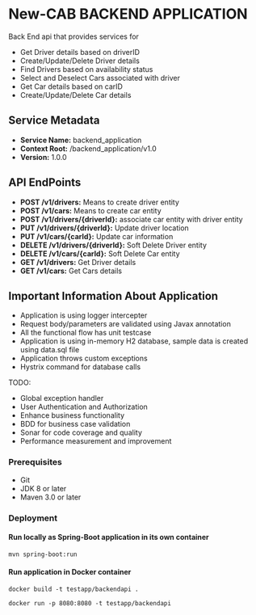 # New-CAB BACKEND APPLICATION

Back End api that provides services for
* Get Driver details based on driverID 
* Create/Update/Delete Driver details
* Find Drivers based on availability status
* Select and Deselect Cars associated with driver
* Get Car details based on carID
* Create/Update/Delete Car details

## Service Metadata
* **Service Name:** backend_application
* **Context Root:** /backend_application/v1.0
* **Version:** 1.0.0

## API EndPoints

* **POST /v1/drivers:** Means to create driver entity 
* **POST /v1/cars:** Means to create car entity 
* **POST /v1/drivers/{driverId}:** associate car entity with driver entity
* **PUT /v1/drivers/{driverId}:** Update driver location
* **PUT /v1/cars/{carId}:** Update car information
* **DELETE /v1/drivers/{driverId}:** Soft Delete Driver entity
* **DELETE /v1/cars/{carId}:** Soft Delete Car entity
* **GET /v1/drivers:** Get Driver details
* **GET /v1/cars:** Get Cars details


## Important Information About Application
* Application is using logger intercepter
* Request body/parameters are validated using Javax annotation 
* All the functional flow has unit testcase
* Application is using in-memory H2 database, sample data is created using data.sql file
* Application throws custom exceptions
* Hystrix command for database calls

TODO:
* Global exception handler 
* User Authentication and Authorization
* Enhance business functionality
* BDD for business case validation
* Sonar for code coverage and quality
* Performance measurement and improvement


### Prerequisites
* Git
* JDK 8 or later
* Maven 3.0 or later

### Deployment

#### Run locally as Spring-Boot application in its own container

```
mvn spring-boot:run
```
#### Run application in Docker container
```
docker build -t testapp/backendapi .

docker run -p 8080:8080 -t testapp/backendapi
```
